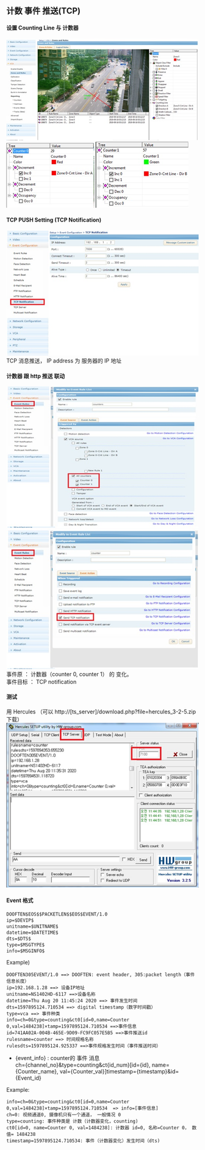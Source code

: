 ## 计数 事件 推送(TCP)

#### 设置 Counting Line 与 计数器 
![](images/I16625471350.jpeg)  
![](images/I16625471351.jpeg) ![](images/I16625471352.jpeg)

#### TCP PUSH Setting (TCP Notification) 
![](images/I16625471353.jpeg)
TCP 消息推送， IP address 为 服务器的 IP 地址  

#### 计数器 跟 http 推送 联动  
![](images/I16625471354.jpeg)
![](images/I16625471355.jpeg)
事件原 ： 计数器（counter 0, counter 1） 的 变化。  
事件目标 ： TCP notification

#### 测试
用 Hercules （可以 http://[ts_server]/download.php?file=hercules_3-2-5.zip 下载）  
![](images/I16625471356.jpeg)

#### Event 格式
```code 
DOOFTEN$EOS$$PACKETLEN$$EOS$EVENT/1.0
ip=$DEVIP$
unitname=$UNITNAME$
datetime=$DATETIME$
dts=$DTS$
type=$MSGTYPE$
info=$MSGINFO$
```
Example)
```code 
DOOFTEN305EVENT/1.0 ==> DOOFTEN: event header, 305:packet length（事件信息长度）
ip=192.168.1.28 ==> 设备IP地址
unitname=NS1402HD-6117 ==>设备名称
datetime=Thu Aug 20 11:45:24 2020 ==> 事件发生时间
dts=1597895124.710534 ==> digital timestamp（数字时间戳）
type=vca ==> 事件种类
info=ch=0&type=counting&ct0[id=0,name=Counter 0,val=1484238]×tamp=1597895124.710534 ==>事件信息
id=741AA02A-004B-465E-9D09-FC9FC057E5B5 ==>事件推送id
rulesname=counter ==> 时间规格名称
rulesdts=1597895124.925337 ==>事件规格发生时间（事件推送时间）
```
 - {event_info} : counter的 事件 消息  
		 ch={channel_no}&type=counting&ct{id_num}[id={id}, name={Counter_name}, val={Counter_val}]timestamp={timestamp}&id={Event_id}
 
Example:
```code 
info=ch=0&type=counting&ct0[id=0,name=Counter 0,val=1484238]×tamp=1597895124.710534  => info=[事件信息]
ch=0: 视频通道0, 摄像机只有一个通道， 一般情况 0
type=counting: 事件种类是 计数（计数器变化，counting)
ct0[id=0, name=Counter 0, val=1484238]: 计数器 id=0, 名称=Counter 0， 数值= 1484238
timestamp=1597895124.710534: 事件（计数器变化）发生时间（dts)
```
